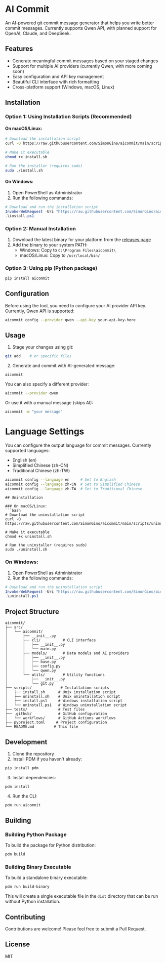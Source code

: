 # AI Commit

An AI-powered git commit message generator that helps you write better commit messages. Currently supports Qwen API, with planned support for OpenAI, Claude, and DeepSeek.

## Features

- Generate meaningful commit messages based on your staged changes
- Support for multiple AI providers (currently Qwen, with more coming soon)
- Easy configuration and API key management
- Beautiful CLI interface with rich formatting
- Cross-platform support (Windows, macOS, Linux)

## Installation

### Option 1: Using Installation Scripts (Recommended)

#### On macOS/Linux:
```bash
# Download the installation script
curl -O https://raw.githubusercontent.com/SimonGino/aicommit/main/scripts/install.sh

# Make it executable
chmod +x install.sh

# Run the installer (requires sudo)
sudo ./install.sh
```

#### On Windows:
1. Open PowerShell as Administrator
2. Run the following commands:
```powershell
# Download and run the installation script
Invoke-WebRequest -Uri "https://raw.githubusercontent.com/SimonGino/aicommit/main/scripts/install.ps1" -OutFile "install.ps1"
.\install.ps1
```

### Option 2: Manual Installation
1. Download the latest binary for your platform from the [releases page](https://github.com/SimonGino/aicommit/releases)
2. Add the binary to your system PATH:
   - Windows: Copy to `C:\Program Files\aicommit\`
   - macOS/Linux: Copy to `/usr/local/bin/`

### Option 3: Using pip (Python package)
```bash
pip install aicommit
```

## Configuration

Before using the tool, you need to configure your AI provider API key. Currently, Qwen API is supported:

```bash
aicommit config --provider qwen --api-key your-api-key-here
```

## Usage

1. Stage your changes using git:
```bash
git add .  # or specific files
```

2. Generate and commit with AI-generated message:
```bash
aicommit
```

You can also specify a different provider:
```bash
aicommit --provider qwen
```

Or use it with a manual message (skips AI):
```bash
aicommit -m "your message"
```

# Language Settings

You can configure the output language for commit messages. Currently supported languages:
- English (en)
- Simplified Chinese (zh-CN)
- Traditional Chinese (zh-TW)

```bash
aicommit config --language en     # Set to English
aicommit config --language zh-CN  # Set to Simplified Chinese
aicommit config --language zh-TW  # Set to Traditional Chinese
```

```
## Uninstallation

### On macOS/Linux:
```bash
# Download the uninstallation script
curl -O https://raw.githubusercontent.com/SimonGino/aicommit/main/scripts/uninstall.sh

# Make it executable
chmod +x uninstall.sh

# Run the uninstaller (requires sudo)
sudo ./uninstall.sh
```

### On Windows:
1. Open PowerShell as Administrator
2. Run the following commands:
```powershell
# Download and run the uninstallation script
Invoke-WebRequest -Uri "https://raw.githubusercontent.com/SimonGino/aicommit/main/scripts/uninstall.ps1" -OutFile "uninstall.ps1"
.\uninstall.ps1
```

## Project Structure

```
aicommit/
├── src/
│   └── aicommit/
│       ├── __init__.py
│       ├── cli/          # CLI interface
│       │   ├── __init__.py
│       │   └── main.py
│       ├── models/       # Data models and AI providers
│       │   ├── __init__.py
│       │   ├── base.py
│       │   ├── config.py
│       │   └── qwen.py
│       └── utils/        # Utility functions
│           ├── __init__.py
│           └── git.py
├── scripts/             # Installation scripts
│   ├── install.sh      # Unix installation script
│   ├── uninstall.sh    # Unix uninstallation script
│   ├── install.ps1     # Windows installation script
│   └── uninstall.ps1   # Windows uninstallation script
├── tests/              # Test files
├── .github/            # GitHub configuration
│   └── workflows/      # GitHub Actions workflows
├── pyproject.toml     # Project configuration
└── README.md         # This file
```

## Development

1. Clone the repository
2. Install PDM if you haven't already:
```bash
pip install pdm
```

3. Install dependencies:
```bash
pdm install
```

4. Run the CLI:
```bash
pdm run aicommit
```

## Building

### Building Python Package
To build the package for Python distribution:

```bash
pdm build
```

### Building Binary Executable
To build a standalone binary executable:

```bash
pdm run build-binary
```

This will create a single executable file in the `dist` directory that can be run without Python installation.

## Contributing

Contributions are welcome! Please feel free to submit a Pull Request.

## License

MIT